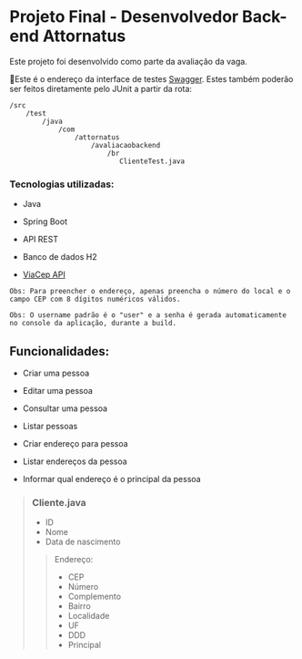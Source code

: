 # Projeto Final - Desenvolvedor Back-end Attornatus
Este projeto foi desenvolvido como parte da avaliação da vaga. 

🧪Este é o endereço da interface de testes [Swagger](http://localhost:8080/swagger-ui/index.html?configUrl=/v3/api-docs/swagger-config#/). 
Estes também poderão ser feitos diretamente pelo JUnit a partir da rota:

```
/src
    /test
        /java
            /com
                /attornatus
                    /avaliacaobackend
                        /br
                           ClienteTest.java
```


### Tecnologias utilizadas:

- Java

- Spring Boot

- API REST

- Banco de dados H2

- [ViaCep API](https://viacep.com.br)


`Obs: Para preencher o endereço, apenas preencha o número do local e o campo CEP com 8 dígitos numéricos válidos.`

`Obs: O username padrão é o "user" e a senha é gerada automaticamente no console da aplicação, durante a build.`


## Funcionalidades:

- Criar uma pessoa

- Editar uma pessoa

- Consultar uma pessoa

- Listar pessoas

- Criar endereço para pessoa

- Listar endereços da pessoa

- Informar qual endereço é o principal da pessoa



>### Cliente.java
>+ ID
>+ Nome
>+ Data de nascimento 
>
>>Endereço:
> >+ CEP
> >+ Número
> >+ Complemento
> >+ Bairro
> >+ Localidade
> >+ UF
> >+ DDD
> >+ Principal
